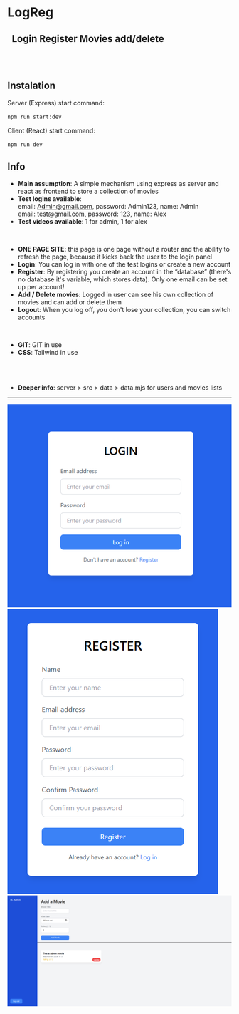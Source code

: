 # LogReg
 &nbsp; Login Register Movies add/delete
---

<br />
<br />

## **Instalation**
Server (Express) start command:

```bash
npm run start:dev
```
Client (React) start command:

```bash
npm run dev
```

## **Info**

- **Main assumption**: A simple mechanism using express as server and react as frontend to store a collection of movies
- **Test logins available**: </br >
 email: Admin@gmail.com, password: Admin123, name: Admin </br >
 email: test@gmail.com, password: 123, name: Alex
- **Test videos available**: 1 for admin, 1 for alex

<br />

  
- **ONE PAGE SITE**: this page is one page without a router and the ability to refresh the page, because it kicks back the user to the login panel
- **Login**: You can log in with one of the test logins or create a new account
- **Register**: By registering you create an account in the “database” (there's no database it's variable, which stores data). Only one email can be set up per account!
- **Add / Delete movies**: Logged in user can see his own collection of movies and can add or delete them
- **Logout**: When you log off, you don't lose your collection, you can switch accounts
</br >
  
- **GIT**: GIT in use
- **CSS**: Tailwind in use
</br >
</br >
  
- **Deeper info**: server > src > data > data.mjs for users and movies lists
---

![Login](images/logregsc1.png) 
![Register](images/logregsc2.png) 
![Dashboard](images/logregsc3.png)

